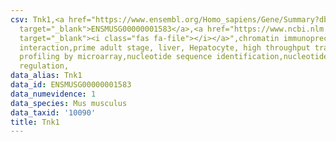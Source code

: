 ```yaml
---
csv: Tnk1,<a href="https://www.ensembl.org/Homo_sapiens/Gene/Summary?db=core;g=ENSMUSG00000001583"
  target="_blank">ENSMUSG00000001583</a>,<a href="https://www.ncbi.nlm.nih.gov/pubmed/23834426"
  target="_blank"><i class="fas fa-file"></i></a>",chromatin immunoprecipitation assay,direct
  interaction,prime adult stage, liver, Hepatocyte, high throughput transcription
  profiling by microarray,nucleotide sequence identification,nucleotide sequence identification,transcriptional
  regulation,
data_alias: Tnk1
data_id: ENSMUSG00000001583
data_numevidence: 1
data_species: Mus musculus
data_taxid: '10090'
title: Tnk1
---
```

